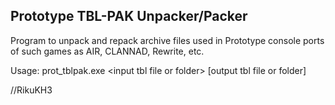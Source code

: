 Prototype TBL-PAK Unpacker/Packer
---------------------------------
Program to unpack and repack archive files used in Prototype console ports of such games as AIR, CLANNAD, Rewrite, etc.

Usage: prot_tblpak.exe &lt;input tbl file or folder&gt; [output tbl file or folder]

//RikuKH3
